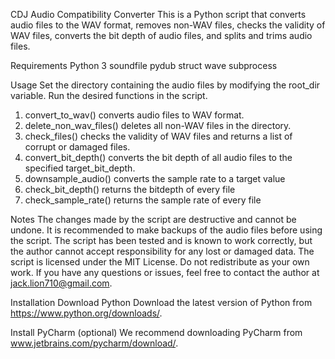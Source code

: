 CDJ Audio Compatibility Converter
This is a Python script that converts audio files to the WAV format, removes non-WAV files, checks the validity of WAV files, converts the bit depth of audio files, and splits and trims audio files.

Requirements
Python 3
soundfile
pydub
struct
wave
subprocess

Usage
Set the directory containing the audio files by modifying the root_dir variable.
Run the desired functions in the script.

1) convert_to_wav() converts audio files to WAV format.
2) delete_non_wav_files() deletes all non-WAV files in the directory.
3) check_files() checks the validity of WAV files and returns a list of corrupt or damaged files.
4) convert_bit_depth() converts the bit depth of all audio files to the specified target_bit_depth.
5) downsample_audio() converts the sample rate to a target value
6) check_bit_depth() returns the bitdepth of every file
7) check_sample_rate() returns the sample rate of every file

Notes
The changes made by the script are destructive and cannot be undone. It is recommended to make backups of the audio files before using the script.
The script has been tested and is known to work correctly, but the author cannot accept responsibility for any lost or damaged data.
The script is licensed under the MIT License. Do not redistribute as your own work.
If you have any questions or issues, feel free to contact the author at jack.lion710@gmail.com.

Installation Download Python Download the latest version of Python from https://www.python.org/downloads/.

Install PyCharm (optional) We recommend downloading PyCharm from www.jetbrains.com/pycharm/download/.
